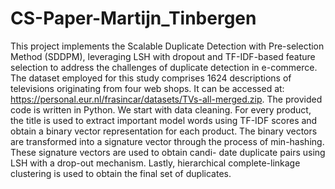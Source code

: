 # CS-Paper-Martijn_Tinbergen
This project implements the Scalable Duplicate Detection with Pre-selection Method (SDDPM), leveraging LSH with dropout and TF-IDF-based feature selection to address the challenges of duplicate detection in e-commerce. The dataset employed for this study comprises 1624 descriptions of televisions
originating from four web shops. It can be accessed at: https://personal.eur.nl/frasincar/datasets/TVs-all-merged.zip.
The provided code is written in Python.
We start with data cleaning. For every product, the title is used to extract important
model words using TF-IDF scores and obtain a binary vector representation for
each product. The binary vectors are transformed into a signature vector through
the process of min-hashing. These signature vectors are used to obtain candi-
date duplicate pairs using LSH with a drop-out mechanism. Lastly, hierarchical
complete-linkage clustering is used to obtain the final set of duplicates.
